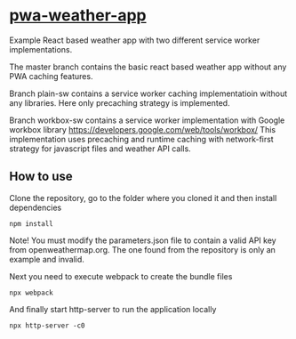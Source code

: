 # [pwa-weather-app](./public/index.html) 
Example React based weather app with two different service worker implementations.

The master branch contains the basic react based weather app without any PWA caching features.

Branch plain-sw contains a service worker caching implementatioin without any libraries. Here only precaching strategy is implemented.

Branch workbox-sw contains a service worker implementation with Google workbox library https://developers.google.com/web/tools/workbox/
This implementation uses precaching and runtime caching with network-first strategy for javascript files and weather API calls. 


## How to use

Clone the repository, go to the folder where you cloned it and then install dependencies
```console
npm install
```

Note! You must modify the parameters.json file to contain a valid API key from openweathermap.org. 
The one found from the repository is only an example and invalid.

Next you need to execute webpack to create the bundle files
```console
npx webpack
```

And finally start http-server to run the application locally
```console
npx http-server -c0
```

